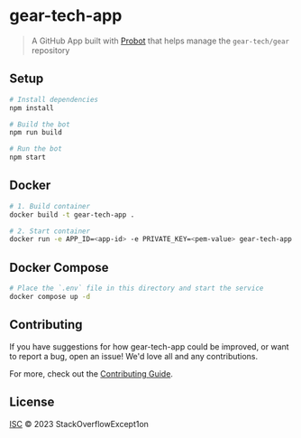 # gear-tech-app

> A GitHub App built with [Probot](https://github.com/probot/probot) that helps manage the `gear-tech/gear` repository

## Setup

```sh
# Install dependencies
npm install

# Build the bot
npm run build

# Run the bot
npm start
```

## Docker

```sh
# 1. Build container
docker build -t gear-tech-app .

# 2. Start container
docker run -e APP_ID=<app-id> -e PRIVATE_KEY=<pem-value> gear-tech-app
```

## Docker Compose

```sh
# Place the `.env` file in this directory and start the service
docker compose up -d
```

## Contributing

If you have suggestions for how gear-tech-app could be improved, or want to report a bug, open an issue! We'd love all and any contributions.

For more, check out the [Contributing Guide](CONTRIBUTING.md).

## License

[ISC](LICENSE) © 2023 StackOverflowExcept1on
